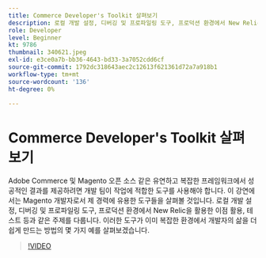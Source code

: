 ```yaml
---
title: Commerce Developer's Toolkit 살펴보기
description: 로컬 개발 설정, 디버깅 및 프로파일링 도구, 프로덕션 환경에서 New Relic을 활용한 이점 활용 및 테스트와 같은 주제를 다룹니다.
role: Developer
level: Beginner
kt: 9786
thumbnail: 340621.jpeg
exl-id: e3ce0a7b-bb36-4643-bd33-3a7052cdd6cf
source-git-commit: 1792dc318643aec2c12613f621361d72a7a918b1
workflow-type: tm+mt
source-wordcount: '136'
ht-degree: 0%

---
```


# Commerce Developer&#39;s Toolkit 살펴보기

Adobe Commerce 및 Magento 오픈 소스 같은 유연하고 복잡한 프레임워크에서 성공적인 결과를 제공하려면 개발 팀이 작업에 적합한 도구를 사용해야 합니다. 이 강연에서는 Magento 개발자로서 제 경력에 유용한 도구들을 살펴볼 것입니다. 로컬 개발 설정, 디버깅 및 프로파일링 도구, 프로덕션 환경에서 New Relic을 활용한 이점 활용, 테스트 등과 같은 주제를 다룹니다. 이러한 도구가 이미 복잡한 환경에서 개발자의 삶을 더 쉽게 만드는 방법의 몇 가지 예를 살펴보겠습니다.

>[!VIDEO](https://video.tv.adobe.com/v/340621/?quality=12&learn=on)
